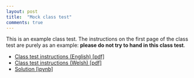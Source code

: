 ```yaml
---
layout: post
title:  "Mock class test"
comments: true
---
```


This is an example class test. The instructions on the first page of the class
test are purely as an example: **please do not try to hand in this class test**.

- [Class test instructions (English) [pdf]]({{site.baseurl}}/assets/classtests/mock/main.pdf)
- [Class test instructions (Welsh) [pdf]]({{site.baseurl}}/assets/classtests/mock/prif.pdf)
- [Solution
  [ipynb]](https://gist.github.com/drvinceknight/bb4c676f76e3631afbf6732a17f8f6dd)
